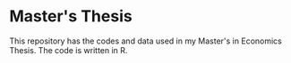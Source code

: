 # Master's Thesis
This repository has the codes and data used in my Master's in Economics Thesis. The code is written in R.
